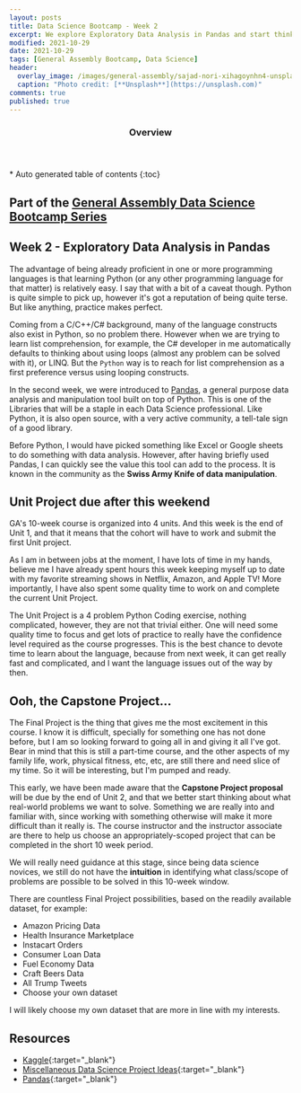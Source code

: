 ```yaml
---
layout: posts
title: Data Science Bootcamp - Week 2
excerpt: We explore Exploratory Data Analysis in Pandas and start thinking about the course Capstone Project
modified: 2021-10-29
date: 2021-10-29
tags: [General Assembly Bootcamp, Data Science]
header: 
  overlay_image: /images/general-assembly/sajad-nori-xihagoynhn4-unsplash.jpg
  caption: "Photo credit: [**Unsplash**](https://unsplash.com)"
comments: true
published: true
---
```

<section id="table-of-contents" class="toc">
  <header>
    <h3>Overview</h3>
  </header>
  <div id="drawer" markdown="1">
  *  Auto generated table of contents
  {:toc}
  </div>
</section>

## Part of the [General Assembly Data Science Bootcamp Series](../tags/#general-assembly-bootcamp)

## Week 2 - Exploratory Data Analysis in Pandas

The advantage of being already proficient in one or more programming languages is that learning Python (or any other programming language for that matter) is relatively easy. I say that with a bit of a caveat though. Python is quite simple to pick up, however it's got a reputation of being quite terse. But like anything, practice makes perfect.

Coming from a C/C++/C# background, many of the language constructs also exist in Python, so no problem there. However when we are trying to learn list comprehension, for example, the C# developer in me automatically defaults to thinking about using loops (almost any problem can be solved with it), or LINQ. But the `Python` way is to reach for list comprehension as a first preference versus using looping constructs.

In the second week, we were introduced to [Pandas](https://pandas.pydata.org/), a general purpose data analysis and manipulation tool built on top of Python. This is one of the Libraries that will be a staple in each Data Science professional. Like Python, it is also open source, with a very active community, a tell-tale sign of a good library. 

Before Python, I would have picked something like Excel or Google sheets to do something with data analysis. However, after having briefly used Pandas, I can quickly see the value this tool can add to the process. It is known in the community as the **Swiss Army Knife of data manipulation**. 

## Unit Project due after this weekend

GA's 10-week course is organized into 4 units. And this week is the end of Unit 1, and that it means that the cohort will have to work and submit the first Unit project.

As I am in between jobs at the moment, I have lots of time in my hands, believe me I have already spent hours this week keeping myself up to date with my favorite streaming shows in Netflix, Amazon, and Apple TV! More importantly, I have also spent some quality time to work on and complete the current Unit Project.

The Unit Project is a 4 problem Python Coding exercise, nothing complicated, however, they are not that trivial either. One will need some quality time to focus and get lots of practice to really have the confidence level required as the course progresses. This is the best chance to devote time to learn about the language, because from next week, it can get really fast and complicated, and I want the language issues out of the way by then.

## Ooh, the Capstone Project...

The Final Project is the thing that gives me the most excitement in this course. I know it is difficult, specially for something one has not done before, but I am so looking forward to going all in and giving it all I've got. Bear in mind that this is still a part-time course, and the other aspects of my family life, work, physical fitness, etc, etc, are still there and need slice of my time. So it will be interesting, but I'm pumped and ready. 

This early, we have been made aware that the **Capstone Project proposal** will be due by the end of Unit 2, and that we better start thinking about what real-world problems we want to solve. Something we are really into and familiar with, since working with something otherwise will make it more difficult than it really is. The course instructor and the instructor associate are there to help us choose an appropriately-scoped project that can be completed in the short 10 week period. 

We will really need guidance at this stage, since being data science novices, we still do not have the **intuition** in identifying what class/scope of problems are possible to be solved in this 10-week window. 

There are countless Final Project possibilities, based on the readily available dataset, for example:

- Amazon Pricing Data
- Health Insurance Marketplace
- Instacart Orders
- Consumer Loan Data
- Fuel Economy Data
- Craft Beers Data
- All Trump Tweets
- Choose your own dataset

I will likely choose my own dataset that are more in line with my interests. 

## Resources
- [Kaggle](https://www.kaggle.com/){:target="_blank"}
- [Miscellaneous Data Science Project Ideas](https://github.com/NirantK/awesome-project-ideas){:target="_blank"}
- [Pandas](https://pandas.pydata.org/){:target="_blank"}